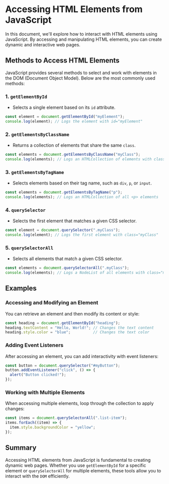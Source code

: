 

# Accessing HTML Elements from JavaScript

In this document, we'll explore how to interact with HTML elements using JavaScript. By accessing and manipulating HTML elements, you can create dynamic and interactive web pages.

## Methods to Access HTML Elements

JavaScript provides several methods to select and work with elements in the DOM (Document Object Model). Below are the most commonly used methods:

### 1. `getElementById`

- Selects a single element based on its `id` attribute.

```javascript
const element = document.getElementById("myElement");
console.log(element); // Logs the element with id="myElement"
```

### 2. `getElementsByClassName`

- Returns a collection of elements that share the same `class`.

```javascript
const elements = document.getElementsByClassName("myClass");
console.log(elements); // Logs an HTMLCollection of elements with class="myClass"
```

### 3. `getElementsByTagName`

- Selects elements based on their tag name, such as `div`, `p`, or `input`.

```javascript
const elements = document.getElementsByTagName("p");
console.log(elements); // Logs an HTMLCollection of all <p> elements
```

### 4. `querySelector`

- Selects the first element that matches a given CSS selector.

```javascript
const element = document.querySelector(".myClass");
console.log(element); // Logs the first element with class="myClass"
```

### 5. `querySelectorAll`

- Selects all elements that match a given CSS selector.

```javascript
const elements = document.querySelectorAll(".myClass");
console.log(elements); // Logs a NodeList of all elements with class="myClass"
```

## Examples

### Accessing and Modifying an Element

You can retrieve an element and then modify its content or style:

```javascript
const heading = document.getElementById("heading");
heading.textContent = "Hello, World!"; // Changes the text content
heading.style.color = "blue";          // Changes the text color
```

### Adding Event Listeners

After accessing an element, you can add interactivity with event listeners:

```javascript
const button = document.querySelector("#myButton");
button.addEventListener("click", () => {
  alert("Button clicked!");
});
```

### Working with Multiple Elements

When accessing multiple elements, loop through the collection to apply changes:

```javascript
const items = document.querySelectorAll(".list-item");
items.forEach((item) => {
  item.style.backgroundColor = "yellow";
});
```

## Summary

Accessing HTML elements from JavaScript is fundamental to creating dynamic web pages. Whether you use `getElementById` for a specific element or `querySelectorAll` for multiple elements, these tools allow you to interact with the `DOM` efficiently.





